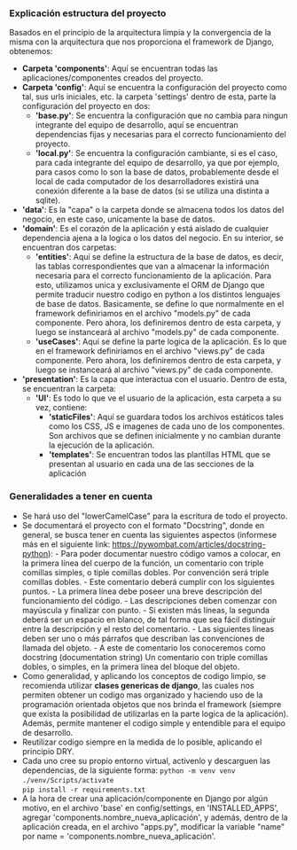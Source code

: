 ### Explicación estructura del proyecto
Basados en el principio de la arquitectura limpia y la convergencia de la misma con la arquitectura que nos proporciona el framework de Django, obtenemos:
- **Carpeta 'components'**: Aquí se encuentran todas las aplicaciones/componentes creados del proyecto.
- **Carpeta 'config'**: Aquí se encuentra la configuración del proyecto como tal, sus urls iniciales, etc. la carpeta 'settings' dentro de esta, parte la configuración del proyecto en dos:
    - **'base.py'**: Se encuentra la configuración que no cambia para ningun integrante del equipo de desarrollo, aquí se encuentran dependencias fijas y necesarias para el correcto funcionamiento del proyecto.
    - **'local.py'**: Se encuentra la configuración cambiante, si es el caso,  para cada integrante del equipo de desarrollo, ya que por ejemplo, para casos como lo son la base de datos, probablemente desde el local de cada computador de los desarrolladores existirá una conexión diferente a la base de datos (si se utiliza una distinta a sqlite).
- **'data'**: Es la "capa" o la carpeta donde se almacena todos los datos del negocio, en este caso, unicamente la base de datos.
- **'domain'**: Es el corazón de la aplicación y está aislado de cualquier dependencia ajena a la logica o los datos del negocio. En su interior, se encuentran dos carpetas:
    - **'entities'**: Aquí se define la estructura de la base de datos, es decir, las tablas correspondientes que van a almacenar la información necesaria para el correcto funcionamiento de la aplicación. Para esto, utilizamos unica y exclusivamente el ORM de Django que permite traducir nuestro codigo en python a los distintos lenguajes de base de datos. Basicamente, se define lo que normalmente en el framework definiriamos en el archivo "models.py" de cada componente. Pero ahora, los definiremos dentro de esta carpeta, y luego se instanceará al archivo "models.py" de cada componente.
    - **'useCases'**: Aquí se define la parte logica de la aplicación. Es lo que en el framework definiriamos en el archivo "views.py" de cada componente. Pero ahora, los definiremos dentro de esta carpeta, y luego se instanceará al archivo "views.py" de cada componente.
- **'presentation'**: Es la capa que interactua con el usuario. Dentro de esta, se encuentran la carpeta:
    - **'UI'**: Es todo lo que ve el usuario de la aplicación, esta carpeta a su vez, contiene:
        - **'staticFiles'**: Aquí se guardara todos los archivos estáticos tales como los CSS, JS e imagenes de cada uno de los componentes. Son archivos que se definen inicialmente y no cambian durante la ejecución de la aplicación.
        - **'templates'**: Se encuentran todos las plantillas HTML que se presentan al usuario en cada una de las secciones de la aplicación
### Generalidades a tener en cuenta
- Se hará uso del "lowerCamelCase" para la escritura de todo el proyecto.
- Se documentará el proyecto con el formato "Docstring", donde en general, se busca tener en cuenta las siguientes aspectos (informese más en el siguiente link: https://pywombat.com/articles/docstring-python):
        - Para poder documentar nuestro código vamos a colocar, en la primera línea del cuerpo de la función, un comentario con triple comillas simples, o tiple comillas dobles. Por convención será triple comillas dobles.
        - Este comentario deberá cumplir con los siguientes puntos.
            - La primera línea debe poseer una breve descripción del funcionamiento del código.
            - Las descripciones deben comenzar con mayúscula y finalizar con punto.
            - Si existen más líneas, la segunda deberá ser un espacio en blanco, de tal forma que sea fácil distinguir entre la descripción y el resto del comentario.
            - Las siguientes líneas deben ser uno o más párrafos que describan las convenciones de llamada del objeto.
            - A este de comentario los conoceremos como docstring (documentation string) Un comentario con triple comillas dobles, o simples, en la primera línea del bloque del objeto.
- Como generalidad, y aplicando los conceptos de codigo limpio, se recomienda utilizar **clases genericas de django**, las cuales nos permiten obtener un codigo mas organizado y haciendo uso de la programación orientada objetos que nos brinda el framework (siempre que exista la posibilidad de utilizarlas en la parte logica de la aplicación). Además, permite mantener el codigo simple y entendible para el equipo de desarrollo.
- Reutilizar codigo siempre en la medida de lo posible, aplicando el principio DRY.
- Cada uno cree su propio entorno virtual, activenlo y descarguen las dependencias, de la siguiente forma:
    ```python -m venv venv```
    <br/>
    ```./venv/Scripts/activate```
    <br/>
    ```pip install -r requirements.txt```
    <br/>
- A la hora de crear una aplicación/componente en Django por algún motivo, en el archivo 'base' en config/settings, en 'INSTALLED_APPS', agregar 'components.nombre_nueva_aplicación', y además, dentro de la aplicación creada, en el archivo "apps.py", modificar la variable "name" por name = 'components.nombre_nueva_aplicación'.